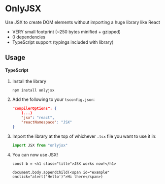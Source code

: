 # OnlyJSX
Use JSX to create DOM elements without importing a huge library like React

 - VERY small footprint (~250 bytes minified + gzipped)
 - 0 dependencies
 - TypeScript support (typings included with library)

## Usage
#### TypeScript
1. Install the library
    ```sh
    npm install onlyjsx
    ```

2. Add the following to your `tsconfig.json`: 
    ```json
    "compilerOptions": {
        (...)
        "jsx": "react",
        "reactNamespace": "JSX"
    }
    ```

3. Import the library at the top of whichever `.tsx` file you want to use it in:
    ```ts
    import JSX from "onlyjsx"
    ```

4. You can now use JSX!
    ```tsx
    const b = <h1 class="title">JSX works now!</h1>

    document.body.appendChild(<span id="example" onclick="alert('Hello')">Hi there</span>)
    ```

